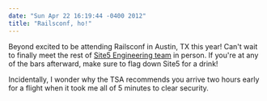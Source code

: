 ```yaml
---
date: "Sun Apr 22 16:19:44 -0400 2012"
title: "Railsconf, ho!"
---
```


Beyond excited to be attending Railsconf in Austin, TX this year! Can't wait
to finally meet the rest of [Site5 Engineering team](http://www.eng5.com/) in
person. If you're at any of the bars afterward, make sure to flag down Site5
for a drink!

Incidentally, I wonder why the TSA recommends you arrive two hours early for a
flight when it took me all of 5 minutes to clear security.
